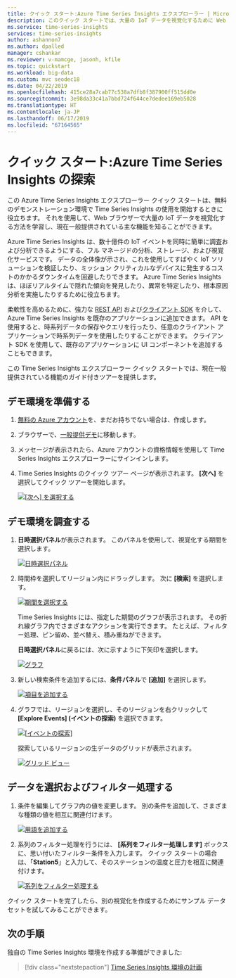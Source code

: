```yaml
---
title: クイック スタート:Azure Time Series Insights エクスプローラー | Microsoft Docs
description: このクイック スタートでは、大量の IoT データを視覚化するために Web ブラウザーで Azure Time Series Insights エクスプローラーの使用を開始する方法を示します。 デモ環境で主な機能について説明します。
ms.service: time-series-insights
services: time-series-insights
author: ashannon7
ms.author: dpalled
manager: cshankar
ms.reviewer: v-mamcge, jasonh, kfile
ms.topic: quickstart
ms.workload: big-data
ms.custom: mvc seodec18
ms.date: 04/22/2019
ms.openlocfilehash: 415ce28a7cab77c538a7dfb8f387900ff515dd0e
ms.sourcegitcommit: 3e98da33c41a7bbd724f644ce7dedee169eb5028
ms.translationtype: HT
ms.contentlocale: ja-JP
ms.lasthandoff: 06/17/2019
ms.locfileid: "67164565"
---
```

# <a name="quickstart-explore-azure-time-series-insights"></a>クイック スタート:Azure Time Series Insights の探索

この Azure Time Series Insights エクスプローラー クイック スタートは、無料のデモンストレーション環境で Time Series Insights の使用を開始するときに役立ちます。 それを使用して、Web ブラウザーで大量の IoT データを視覚化する方法を学習し、現在一般提供されている主な機能を知ることができます。

Azure Time Series Insights は、数十億件の IoT イベントを同時に簡単に調査および分析できるようにする、フル マネージドの分析、ストレージ、および視覚化サービスです。 データの全体像が示され、これを使用してすばやく IoT ソリューションを検証したり、ミッション クリティカルなデバイスに発生するコストのかかるダウンタイムを回避したりできます。 Azure Time Series Insights は、ほぼリアルタイムで隠れた傾向を発見したり、異常を特定したり、根本原因分析を実施したりするために役立ちます。

柔軟性を高めるために、強力な [REST API](./time-series-insights-update-tsq.md) および[クライアント SDK](./tutorial-create-tsi-sample-spa.md) を介して、Azure Time Series Insights を既存のアプリケーションに追加できます。 API を使用すると、時系列データの保存やクエリを行ったり、任意のクライアント アプリケーションで時系列データを使用したりすることができます。 クライアント SDK を使用して、既存のアプリケーションに UI コンポーネントを追加することもできます。

この Time Series Insights エクスプローラー クイック スタートでは、現在一般提供されている機能のガイド付きツアーを提供します。

## <a name="prepare-the-demo-environment"></a>デモ環境を準備する

1. [無料の Azure アカウント](https://azure.microsoft.com/free/?ref=microsoft.com&utm_source=microsoft.com&utm_medium=docs&utm_campaign=visualstudio)を、まだお持ちでない場合は、作成します。

1. ブラウザーで、[一般提供デモ](https://insights.timeseries.azure.com/demo)に移動します。

1. メッセージが表示されたら、Azure アカウントの資格情報を使用して Time Series Insights エクスプローラーにサインインします。

1. Time Series Insights のクイック ツアー ページが表示されます。 **[次へ]** を選択してクイック ツアーを開始します。

   [![[次へ] を選択する](media/quickstart/quickstart1.png)](media/quickstart/quickstart1.png#lightbox)

## <a name="explore-the-demo-environment"></a>デモ環境を調査する

1. **日時選択パネル**が表示されます。 このパネルを使用して、視覚化する期間を選択します。

   [![日時選択パネル](media/quickstart/quickstart2.png)](media/quickstart/quickstart2.png#lightbox)

1. 時間枠を選択してリージョン内にドラッグします。 次に **[検索]** を選択します。

   [![期間を選択する](media/quickstart/quickstart3.png)](media/quickstart/quickstart3.png#lightbox)

   Time Series Insights には、指定した期間のグラフが表示されます。 その折れ線グラフ内でさまざまなアクションを実行できます。 たとえば、フィルター処理、ピン留め、並べ替え、積み重ねができます。

   **日時選択パネル**に戻るには、次に示すように下矢印を選択します。

   [![グラフ](media/quickstart/quickstart4.png)](media/quickstart/quickstart4.png#lightbox)

1. 新しい検索条件を追加するには、**条件パネル**で **[追加]** を選択します。

   [![項目を追加する](media/quickstart/quickstart5.png)](media/quickstart/quickstart5.png#lightbox)

1. グラフでは、リージョンを選択し、そのリージョンを右クリックして **[Explore Events] \(イベントの探索)** を選択できます。

   [![[イベントの探索]](media/quickstart/quickstart6.png)](media/quickstart/quickstart6.png#lightbox)

   探索しているリージョンの生データのグリッドが表示されます。

   [![グリッド ビュー](media/quickstart/quickstart7.png)](media/quickstart/quickstart7.png#lightbox)

## <a name="select-and-filter-data"></a>データを選択およびフィルター処理する

1. 条件を編集してグラフ内の値を変更します。 別の条件を追加して、さまざまな種類の値を相互に関連付けます。

   [![用語を追加する](media/quickstart/quickstart8.png)](media/quickstart/quickstart8.png#lightbox)

1. 系列のフィルター処理を行うには、 **[系列をフィルター処理します]** ボックスに、思い付いたフィルター条件を入力します。 クイック スタートの場合は、「**Station5**」と入力して、そのステーションの温度と圧力を相互に関連付けます。

   [![系列をフィルター処理する](media/quickstart/quickstart9.png)](media/quickstart/quickstart9.png#lightbox)

クイック スタートを完了したら、別の視覚化を作成するためにサンプル データ セットを試してみることができます。

## <a name="next-steps"></a>次の手順

独自の Time Series Insights 環境を作成する準備ができました:
> [!div class="nextstepaction"]
> [Time Series Insights 環境の計画](time-series-insights-environment-planning.md)
